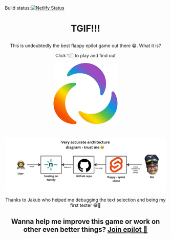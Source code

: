 Build status:[![Netlify Status](https://api.netlify.com/api/v1/badges/313faf41-b755-4878-93f6-e84634f2fd5b/deploy-status)](https://app.netlify.com/sites/flappyepilot/deploys)


# <p align="center">TGIF!!!</p>
<p align="center">This is undoubtedly the best flappy epilot game out there 😁. What it is? </p>

<p align="center">Click 👇🏼 to play and find out </p>

<p align="center"><a href="https://flappyepilot.netlify.app/"><img alt="epilot" src="src/epilot_Logo_nur_Icon_regenbogen_RGB_angepasst.svg" width="200"></a></p>

#

<p align="center"><img alt="epilot" src="src/architecture" width="800"></a></p>


<p align="center">Thanks to Jakub who helped me debugging the text selection and being my first tester 😁💪</p>


## <p align="center"> Wanna help me improve this game or work on other even better things? <a href="https://www.epilot.cloud/en/company/careers/developers-engineering"> Join epilot 🚀</a></p>
